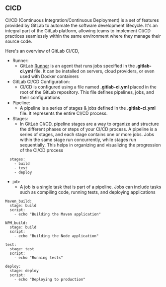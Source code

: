 ## CICD
CI/CD (Continuous Integration/Continuous Deployment) is a set of features provided by GitLab to automate the software development lifecycle. It's an integral part of the GitLab platform, allowing teams to implement CI/CD practices seamlessly within the same environment where they manage their source code. 

Here's an overview of GitLab CI/CD,

- Runner:
  - GitLab [Runner](./Runner.md) is an agent that runs jobs specified in the **.gitlab-ci.yml** file. It can be installed on servers, cloud providers, or even used with Docker containers
- GitLab CI/CD Configuration:
  - CI/CD is configured using a file named **.gitlab-ci.yml** placed in the root of the GitLab repository. This file defines pipelines, jobs, and their configurations
- Pipeline:
  - A pipeline is a series of stages & jobs defined in the **.gitlab-ci.yml** file. It represents the entire CI/CD process.
- Stages:
  - In GitLab CI/CD, pipeline stages are a way to organize and structure the different phases or steps of your CI/CD process. A pipeline is a series of stages, and each stage contains one or more jobs. Jobs within the same stage run concurrently, while stages run sequentially. This helps in organizing and visualizing the progression of the CI/CD process
```
  stages:
    - build
    - test
    - deploy
```
- job:
  - A job is a single task that is part of a pipeline. Jobs can include tasks such as compiling code, running tests, and deploying applications
```
Maven_build:
  stage: build
  script:
    - echo "Building the Maven application"

NPM_build:
  stage: build
  script:
    - echo "Building the Node application"

test:
  stage: test
  script:
    - echo "Running tests"

deploy:
  stage: deploy
  script:
    - echo "Deploying to production"
```
